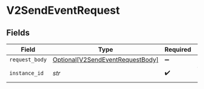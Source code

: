 # V2SendEventRequest


## Fields

| Field                                                                                 | Type                                                                                  | Required                                                                              | Description                                                                           |
| ------------------------------------------------------------------------------------- | ------------------------------------------------------------------------------------- | ------------------------------------------------------------------------------------- | ------------------------------------------------------------------------------------- |
| `request_body`                                                                        | [Optional[V2SendEventRequestBody]](../../models/operations/v2sendeventrequestbody.md) | :heavy_minus_sign:                                                                    | N/A                                                                                   |
| `instance_id`                                                                         | *str*                                                                                 | :heavy_check_mark:                                                                    | The instance id                                                                       |